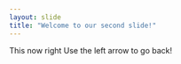 ```yaml
---
layout: slide
title: "Welcome to our second slide!"
---
```

This now right
Use the left arrow to go back!
